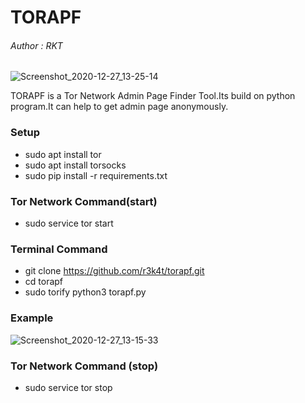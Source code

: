 # TORAPF

<h6>Author : RKT</h6>

![Screenshot_2020-12-27_13-25-14](https://user-images.githubusercontent.com/69615463/103166336-06dda900-4847-11eb-95c7-61398e078688.png)

TORAPF is a Tor Network Admin Page Finder Tool.Its build on python program.It can help to get admin page anonymously.


### Setup ###


+ sudo apt install tor
+ sudo apt install torsocks
+ sudo pip install -r requirements.txt

### Tor Network Command(start) ###

+ sudo service tor start

### Terminal Command ###

+ git clone https://github.com/r3k4t/torapf.git
+ cd torapf
+ sudo torify python3 torapf.py

### Example ###


![Screenshot_2020-12-27_13-15-33](https://user-images.githubusercontent.com/69615463/103166344-24127780-4847-11eb-99be-12169e1bb2f8.png)



### Tor Network Command (stop) ###

+ sudo service tor stop
